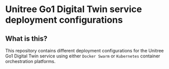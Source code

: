 # Unitree Go1 Digital Twin service deployment configurations

## What is this?

This repository contains different deployment configurations for the Unitree Go1 Digital Twin service using either `Docker Swarm` or `Kubernetes` container orchestration platforms.